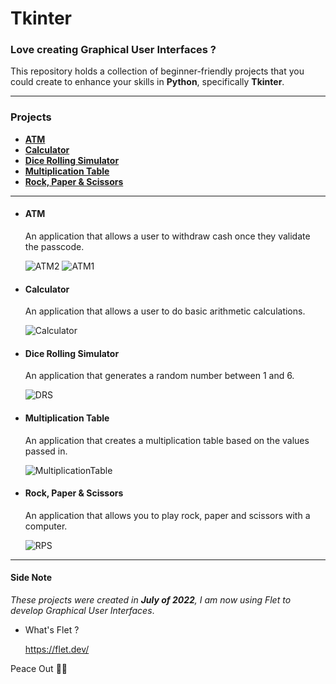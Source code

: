 # Tkinter
### Love creating Graphical User Interfaces ?  
This repository holds a collection of beginner-friendly projects that you could create to enhance your skills in **Python**, specifically **Tkinter**.  
***
### Projects
- [**ATM**](#atm)
- [**Calculator**](#calculator)
- [**Dice Rolling Simulator**](#dice-rolling-simulator)
- [**Multiplication Table**](#multiplication-table)
- [**Rock, Paper & Scissors**](#rock-paper--scissors)

***

- #### ATM
  An application that allows a user to withdraw cash once they validate the passcode.
  
  ![ATM2](https://github.com/SelfTaught-HamzaCodes/Tkinter/assets/123310424/492ef9b0-d851-40ba-ba77-4e3cbb35b466)
  ![ATM1](https://github.com/SelfTaught-HamzaCodes/Tkinter/assets/123310424/4a6330b7-5d0d-46a1-a8a4-224a86a7fce5)

- #### Calculator
  An application that allows a user to do basic arithmetic calculations.

  ![Calculator](https://github.com/SelfTaught-HamzaCodes/Tkinter/assets/123310424/5962c397-44fc-475d-9441-dff452d5c990)

- #### Dice Rolling Simulator
  An application that generates a random number between 1 and 6.

  ![DRS](https://github.com/SelfTaught-HamzaCodes/Tkinter/assets/123310424/51207c75-dec9-4905-8ac2-7d83c9912a9b)

- #### Multiplication Table
  An application that creates a multiplication table based on the values passed in.

  ![MultiplicationTable](https://github.com/SelfTaught-HamzaCodes/Tkinter/assets/123310424/f978ca56-2aa7-44ab-8eab-89658709587c)

- #### Rock, Paper & Scissors
  An application that allows you to play rock, paper and scissors with a computer.

  ![RPS](https://github.com/SelfTaught-HamzaCodes/Tkinter/assets/123310424/44e3105c-a369-4d0e-b1b9-517ce1ed6260)
***
#### Side Note
*These projects were created in **July of 2022**, I am now using Flet to develop Graphical User Interfaces*.  
- What's Flet ?
  
  https://flet.dev/


Peace Out ✌🏼
